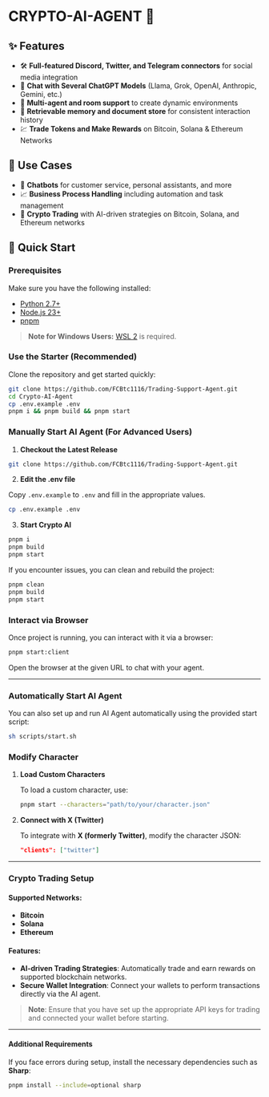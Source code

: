 # **CRYPTO-AI-AGENT 🤖**

## ✨ **Features**

-   🛠️ **Full-featured Discord, Twitter, and Telegram connectors** for social media integration
-   🔗 **Chat with Several ChatGPT Models** (Llama, Grok, OpenAI, Anthropic, Gemini, etc.)
-   👥 **Multi-agent and room support** to create dynamic environments
-   💾 **Retrievable memory and document store** for consistent interaction history
-   💹 **Trade Tokens and Make Rewards** on Bitcoin, Solana & Ethereum Networks

## 🎯 **Use Cases**

-   🤖 **Chatbots** for customer service, personal assistants, and more
-   📈 **Business Process Handling** including automation and task management
-   🧠 **Crypto Trading** with AI-driven strategies on Bitcoin, Solana, and Ethereum networks

## 🚀 **Quick Start**

### **Prerequisites**

Make sure you have the following installed:

-   [Python 2.7+](https://www.python.org/downloads/)
-   [Node.js 23+](https://docs.npmjs.com/downloading-and-installing-node-js-and-npm)
-   [pnpm](https://pnpm.io/installation)

> **Note for Windows Users:** [WSL 2](https://learn.microsoft.com/en-us/windows/wsl/install-manual) is required.

### **Use the Starter (Recommended)**

Clone the repository and get started quickly:

```bash
git clone https://github.com/FCBtc1116/Trading-Support-Agent.git
cd Crypto-AI-Agent
cp .env.example .env
pnpm i && pnpm build && pnpm start
```

### **Manually Start AI Agent (For Advanced Users)**

1. **Checkout the Latest Release**

```bash
git clone https://github.com/FCBtc1116/Trading-Support-Agent.git
```

2. **Edit the .env file**

Copy `.env.example` to `.env` and fill in the appropriate values.

```bash
cp .env.example .env
```

3. **Start Crypto AI**

```bash
pnpm i
pnpm build
pnpm start
```

If you encounter issues, you can clean and rebuild the project:

```bash
pnpm clean
pnpm build
pnpm start
```

### **Interact via Browser**

Once project is running, you can interact with it via a browser:

```bash
pnpm start:client
```

Open the browser at the given URL to chat with your agent.

---

### **Automatically Start AI Agent**

You can also set up and run AI Agent automatically using the provided start script:

```bash
sh scripts/start.sh
```

### **Modify Character**

1. **Load Custom Characters**

    To load a custom character, use:

    ```bash
    pnpm start --characters="path/to/your/character.json"
    ```

2. **Connect with X (Twitter)**

    To integrate with **X (formerly Twitter)**, modify the character JSON:

    ```json
    "clients": ["twitter"]
    ```

---

### **Crypto Trading Setup**

#### Supported Networks:

-   **Bitcoin**
-   **Solana**
-   **Ethereum**

#### Features:

-   **AI-driven Trading Strategies**: Automatically trade and earn rewards on supported blockchain networks.
-   **Secure Wallet Integration**: Connect your wallets to perform transactions directly via the AI agent.

> **Note**: Ensure that you have set up the appropriate API keys for trading and connected your wallet before starting.

---

#### Additional Requirements

If you face errors during setup, install the necessary dependencies such as **Sharp**:

```bash
pnpm install --include=optional sharp
```
